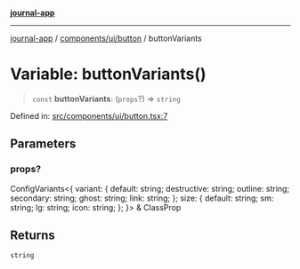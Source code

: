 [**journal-app**](../../../../README.md)

***

[journal-app](../../../../modules.md) / [components/ui/button](../README.md) / buttonVariants

# Variable: buttonVariants()

> `const` **buttonVariants**: (`props`?) => `string`

Defined in: [src/components/ui/button.tsx:7](https://github.com/FullStackExam/shamiri-journaling/blob/2429a79bf524ec1d1bc42e8c42aa2b20457e1d23/src/components/ui/button.tsx#L7)

## Parameters

### props?

ConfigVariants\<\{ variant: \{ default: string; destructive: string; outline: string; secondary: string; ghost: string; link: string; \}; size: \{ default: string; sm: string; lg: string; icon: string; \}; \}\> & ClassProp

## Returns

`string`
